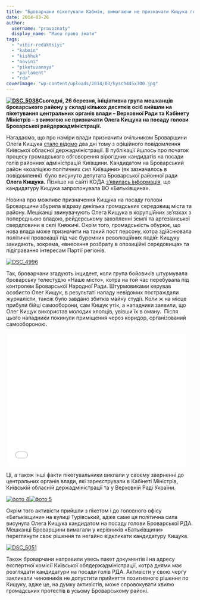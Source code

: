 ```yaml
---
title: "Броварчани пікетували Кабмін, вимагаючи не призначати Кищука головою РДА"
date: 2014-03-26
author: 
  username: "pravoznaty"
  display_name: "Маєш право знати"
tags: 
  - "vibir-redaktsiyi"
  - "kabmin"
  - "kishhuk"
  - "novini"
  - "piketuvannya"
  - "parlament"
  - "rda"
coverImage: "wp-content/uploads/2014/03/kysch445x300.jpg"
---
```


**[![DSC_5038](https://mpz.brovary.org/wp-content/uploads/2014/03/DSC_5038.jpg)](https://mpz.brovary.org/wp-content/uploads/2014/03/DSC_5038.jpg)Сьогодні, 26 березня, ініціативна група мешканців броварського району у складі кількох десятків осіб вийшли на пікетування центральних органів влади – Верховної Ради та Кабінету Міністрів – з вимогою не призначати Олега Кищука на посаду голови Броварської райдержадміністрації.**

Нагадаємо, що про наміри влади призначити очільником Броварщини Олега Кищука [стало відомо](https://mpz.brovary.org/koalitsiya-politichnih-sil-kiyivshhini-visuvaye-kishhuka-kandidatom-na-golovu-brovarskoyi-rda/) два дні тому з офіційного повідомлення Київської обласної держадміністрації. В публікації йшлось про початок процесу громадського обговорення вірогідних кандидатів на посади голів районних адміністрацій Київщини. Кандидатом на Броварський район «коаліцією політичних сил Київщини» (як зазначалось в повідомленні)  було висунуто депутата Броварської районної ради **Олега Кищука.** Пізніше на сайті КОДА [з’явилась інформація](https://koda.gov.ua/news/article/gromadske_obgovorennja_kandidativ_na_posadi_goliv_rajderzhadministratsij_kijivschini), що кандидатуру Кищука запропонувала ВО «Батьківщина».

Новина про можливе призначення Кищука на посаду голови Броварщини збурила відразу декілька громадських середовищ міста та району. Мешканці звинувачують Олега Кищука в корупційних зв’язках з попередньою владою, рейдерському захопленні землі та артезіанської свердловини в селі Княжичі. Окрім того, громадськість обурює, що нова влада може призначити на такий пост персону, котра здійснювала політичні провокації під час буремних революційних подій: Кищуку закидають, зокрема, «внесення розбрату в опозиційні середовища» та підігравання інтересам Партії регіонів.

[![DSC_4996](https://mpz.brovary.org/wp-content/uploads/2014/03/DSC_4996.jpg)](https://mpz.brovary.org/wp-content/uploads/2014/03/DSC_4996.jpg)

Так, броварчани згадують інцидент, коли група бойовиків штурмувала броварську телестудію «Наше місто», котра на той час перебувала під контролем Броварської Народної Ради. Штурмовиками керував особисто Олег Кищук, в результаті нападу невідомих постраждали журналісти, також було завдано збитків майну студії. Коли ж на місце прибули бійці самооборони, сам Кищук утік, а нападники заявили, що Олег Кищук використав молодих хлопців, увівши їх в оману.  Після цього нападники покинули приміщення через коридор, організований самообороною.

<iframe src="//www.youtube.com/embed/IPFvPPgqxXo" height="360" width="480" allowfullscreen frameborder="0"></iframe>

Ці, а також інші факти пікетувальники виклали у своєму зверненні до центральних органів влади, які зареєстрували в Кабінеті Міністрів, Київській обласній держадміністрації та у Верховній Раді України.

[![фото 4](https://mpz.brovary.org/wp-content/uploads/2014/03/foto-4.jpg)](https://mpz.brovary.org/wp-content/uploads/2014/03/foto-4.jpg)[![фото 5](https://mpz.brovary.org/wp-content/uploads/2014/03/foto-5.jpg)](https://mpz.brovary.org/wp-content/uploads/2014/03/foto-5.jpg)

Окрім того активісти прийшли з пікетом і до головного офісу «Батьківщини» на вулиці Турівський, адже саме ця політична сила висунула Олега Кищука кандидатом на посаду голови Броварської РДА. Мешканці Броварщини вимагали у керівників «Батьківщини» переглянути своє рішення та негайно відкликати кандидатуру Кищука.

[![DSC_5051](https://mpz.brovary.org/wp-content/uploads/2014/03/DSC_5051.jpg)](https://mpz.brovary.org/wp-content/uploads/2014/03/DSC_5051.jpg)

Також броварчани направили увесь пакет документів і на адресу експертної комісії Київської облдержадміністрації, котра днями має розглядати кандидатури на посади голів РДА. Активісти у свою чергу закликали чиновників не допустити прийняття позитивного рішення по Кищуку, адже це, на думку активістів, може спровокувати хвилю громадських протестів в усьому Броварському районі.
